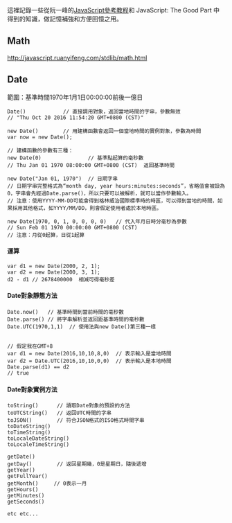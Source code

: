 這裡記錄一些從阮一峰的[JavaScript參考教程](http://javascript.ruanyifeng.com/)和 JavaScript: The Good Part 中得到的知識，做記憶補強和方便回憶之用。

## Math

http://javascript.ruanyifeng.com/stdlib/math.html


## Date

範圍：基準時間1970年1月1日00:00:00前後一億日

```
Date()            // 直接調用對象，返回當地時間的字串，參數無效
// "Thu Oct 20 2016 11:54:20 GMT+0800 (CST)"       

new Date()        // 用建構函數會返回一個當地時間的實例對象，參數為時間
var now = new Date();

// 建構函數的參數有三種：
new Date(0)               // 基準點起算的毫秒數
// Thu Jan 01 1970 08:00:00 GMT+0800 (CST)  返回基準時間

new Date("Jan 01, 1970")  // 日期字串
// 日期字串完整格式為“month day, year hours:minutes:seconds”，省略值會被設為0，字串會先經過Date.parse()，所以只要可以被解析，就可以當作參數輸入。
// 注意：使用YYYY-MM-DD可能會得到格林威治國際標準時的時區，可以得到當地的時間，如果採用其他格式，如YYYY/MM/DD，則會假定使用者處於本地時區。

new Date(1970, 0, 1, 0, 0, 0, 0)   // 代入年月日時分毫秒為參數
// Sun Feb 01 1970 00:00:00 GMT+0800 (CST)
// 注意：月從0起算，日從1起算
```

#### 運算

```
var d1 = new Date(2000, 2, 1);
var d2 = new Date(2000, 3, 1);
d2 - d1 // 2678400000  相減可得毫秒差
```

#### Date對象靜態方法
```
Date.now()   // 基準時間到當前時間的毫秒數
Date.parse() // 將字串解析並返回距基準時間的毫秒數
Date.UTC(1970,1,1)  // 使用法與new Date()第三種一樣


// 假定我在GMT+8
var d1 = new Date(2016,10,10,8,0)  // 表示輸入是當地時間
var d2 = Date.UTC(2016,10,10,0,0)  // 表示輸入是本地時間
Date.parse(d1) == d2
// true
```

#### Date對象實例方法
```
toString()      // 讀取Date對象的預設的方法
toUTCString()   // 返回UTC時間的字串
toJSON()        // 符合JSON格式的ISO格式時間字串
toDateString()
toTimeString()
toLocaleDateString()
toLocaleTimeString()

getDate()
getDay()        // 返回星期幾，0是星期日，隨後遞增
getYear()
getFullYear()
getMonth()     // 0表示一月
getHours()
getMinutes()
getSeconds()

etc etc...
```

